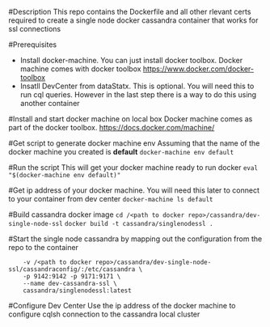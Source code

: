 #Description
This repo contains the Dockerfile and all other rlevant certs required to create a single node
docker cassandra container that works for ssl connections

#Prerequisites
* Install docker-machine. You can just install docker toolbox.  Docker machine comes with docker toolbox https://www.docker.com/docker-toolbox
* Insatll DevCenter from dataStatx. This is optional. You will need this to run cql queries. However  in the last step there is a way to do this using another container

#Install and start docker machine on local box
Docker machine comes as part of the docker toolbox. https://docs.docker.com/machine/


#Get script to generate docker machine env
Assuming that the name of the docker machine you created is **default**
`docker-machine env default`

#Run the script 
This will get your docker machine ready to run docker
`eval "$(docker-machine env default)"`

#Get ip address of your docker machine. You will need this later to connect to your container from dev center
`docker-machine ls default`

#Build cassandra docker image
`cd /<path to docker repo>/cassandra/dev-single-node-ssl`
`docker build -t cassandra/singlenodessl .`


#Start the single node cassandra by mapping out the configuration from the repo to the container
```docker run -d \
    -v /<path to docker repo>/cassandra/dev-single-node-ssl/cassandraconfig/:/etc/cassandra \
    -p 9142:9142 -p 9171:9171 \
    --name dev-cassandra-ssl \
    cassandra/singlenodessl:latest
```

#Configure Dev Center
Use the ip address of the docker machine to configure cqlsh connection to the cassandra local cluster



